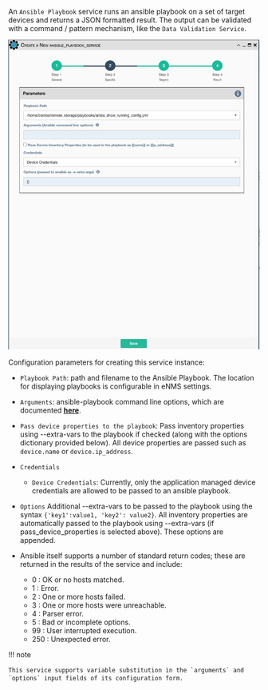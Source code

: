 An `Ansible Playbook` service runs an ansible playbook on a set of target
devices and returns a JSON formatted result. The output can be validated
with a command / pattern mechanism, like the `Data Validation Service`.

![Ansible Playbook Service](../../_static/automation/service_types/ansible_playbook.png)

Configuration parameters for creating this service instance:

- `Playbook Path`: path and filename to the Ansible Playbook. The
  location for displaying playbooks is configurable in eNMS settings.
- `Arguments`: ansible-playbook command line options, which are
  documented **[here](https://docs.ansible.com/ansible/latest/cli/ansible-playbook.html)**.
- `Pass device properties to the playbook`: Pass inventory properties
  using --extra-vars to the playbook if checked (along with the
  options dictionary provided below). All device properties are passed
  such as `device.name` or `device.ip_address`.
- `Credentials` 

    - `Device Credentials`: Currently, only the application managed device
       credentials are allowed to be passed to an ansible playbook.
  
- `Options` Additional --extra-vars to be passed to the playbook
  using the syntax `{'key1':value1, 'key2': value2}`. All inventory
  properties are automatically passed to the playbook using
  --extra-vars (if pass_device_properties is selected above). These
  options are appended.
- Ansible itself supports a number of standard return codes; these are
  returned in the results of the service and include:
    -   0 : OK or no hosts matched.
    -   1 : Error.
    -   2 : One or more hosts failed.
    -   3 : One or more hosts were unreachable.
    -   4 : Parser error.
    -   5 : Bad or incomplete options.
    -   99 : User interrupted execution.
    -   250 : Unexpected error.

!!! note

    This service supports variable substitution in the `arguments` and
    `options` input fields of its configuration form.

